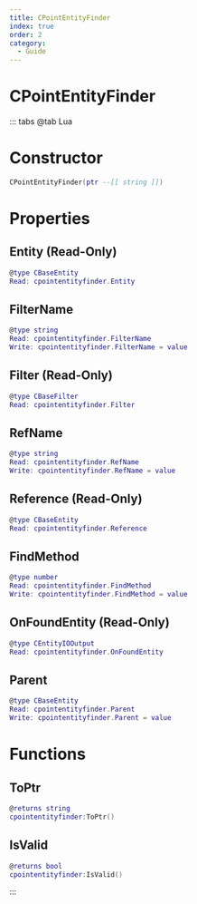 ```yaml
---
title: CPointEntityFinder
index: true
order: 2
category:
  - Guide
---
```


# CPointEntityFinder

::: tabs
@tab Lua
# Constructor
```lua
CPointEntityFinder(ptr --[[ string ]])
```
# Properties
## Entity (Read-Only)
```lua
@type CBaseEntity
Read: cpointentityfinder.Entity
```
## FilterName 
```lua
@type string
Read: cpointentityfinder.FilterName
Write: cpointentityfinder.FilterName = value
```
## Filter (Read-Only)
```lua
@type CBaseFilter
Read: cpointentityfinder.Filter
```
## RefName 
```lua
@type string
Read: cpointentityfinder.RefName
Write: cpointentityfinder.RefName = value
```
## Reference (Read-Only)
```lua
@type CBaseEntity
Read: cpointentityfinder.Reference
```
## FindMethod 
```lua
@type number
Read: cpointentityfinder.FindMethod
Write: cpointentityfinder.FindMethod = value
```
## OnFoundEntity (Read-Only)
```lua
@type CEntityIOOutput
Read: cpointentityfinder.OnFoundEntity
```
## Parent 
```lua
@type CBaseEntity
Read: cpointentityfinder.Parent
Write: cpointentityfinder.Parent = value
```
# Functions
## ToPtr
```lua
@returns string
cpointentityfinder:ToPtr()
```
## IsValid
```lua
@returns bool
cpointentityfinder:IsValid()
```

:::